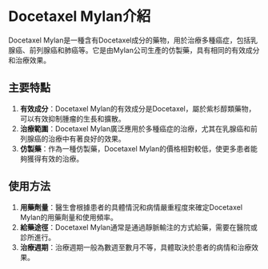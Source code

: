 # Docetaxel Mylan介紹
Docetaxel Mylan是一種含有Docetaxel成分的藥物，用於治療多種癌症，包括乳腺癌、前列腺癌和肺癌等。它是由Mylan公司生產的仿製藥，具有相同的有效成分和治療效果。
## 主要特點
1. **有效成分**：Docetaxel Mylan的有效成分是Docetaxel，屬於紫杉醇類藥物，可以有效抑制腫瘤的生長和擴散。
2. **治療範圍**：Docetaxel Mylan廣泛應用於多種癌症的治療，尤其在乳腺癌和前列腺癌的治療中有著良好的效果。
3. **仿製藥**：作為一種仿製藥，Docetaxel Mylan的價格相對較低，使更多患者能夠獲得有效的治療。
## 使用方法
1. **用藥劑量**：醫生會根據患者的具體情況和病情嚴重程度來確定Docetaxel Mylan的用藥劑量和使用頻率。
2. **給藥途徑**：Docetaxel Mylan通常是通過靜脈輸注的方式給藥，需要在醫院或診所進行。
3. **治療週期**：治療週期一般為數週至數月不等，具體取決於患者的病情和治療效果。